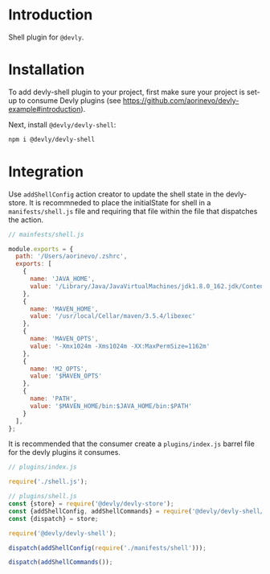 # Introduction

Shell plugin for `@devly`.

# Installation

To add devly-shell plugin to your project, first make sure your project is set-up to consume Devly plugins (see https://github.com/aorinevo/devly-example#introduction).


Next, install `@devly/devly-shell`:

```bash
npm i @devly/devly-shell
```

# Integration

Use `addShellConfig` action creator to update the shell state in the devly-store.  It is recommneded to place the initialState for shell in a `manifests/shell.js` file and requiring that file within the file that dispatches the action.

```js
// mainfests/shell.js

module.exports = {
  path: '/Users/aorinevo/.zshrc',
  exports: [
    {
      name: 'JAVA_HOME',
      value: '/Library/Java/JavaVirtualMachines/jdk1.8.0_162.jdk/Contents/Home'
    },
    {
      name: 'MAVEN_HOME',
      value: '/usr/local/Cellar/maven/3.5.4/libexec'
    },
    {
      name: 'MAVEN_OPTS',
      value: '-Xmx1024m -Xms1024m -XX:MaxPermSize=1162m'
    },
    {
      name: 'M2_OPTS',
      value: '$MAVEN_OPTS'
    },
    {
      name: 'PATH',
      value: '$MAVEN_HOME/bin:$JAVA_HOME/bin:$PATH'
    }
  ],
};
```

It is recommended that the consumer create a `plugins/index.js` barrel file for the devly plugins it consumes.

```js
// plugins/index.js

require('./shell.js');

// plugins/shell.js
const {store} = require('@devly/devly-store');
const {addShellConfig, addShellCommands} = require('@devly/devly-shell/actions');
const {dispatch} = store;

require('@devly/devly-shell');

dispatch(addShellConfig(require('./manifests/shell')));

dispatch(addShellCommands());
```
